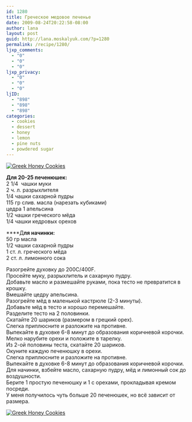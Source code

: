 ```yaml
---
id: 1280
title: Греческое медовое печенье
date: 2009-08-24T20:22:58-08:00
author: lana
layout: post
guid: http://lana.moskalyuk.com/?p=1280
permalink: /recipe/1280/
ljxp_comments:
  - "0"
  - "0"
  - "0"
ljxp_privacy:
  - "0"
  - "0"
  - "0"
ljID:
  - "898"
  - "898"
  - "898"
categories:
  - cookies
  - dessert
  - honey
  - lemon
  - pine nuts
  - powdered sugar
---
```

<a class="flickr-image alignnone" title="Greek Honey Cookies" href="http://www.flickr.com/photos/67405678@N00/3825402662/" target="_blank"><img src="http://farm4.static.flickr.com/3574/3825402662_3445871421.jpg" alt="Greek Honey Cookies" /></a>

**Для 20-25 печенюшек:**  
2 1/4  чашки муки  
2 ч. л. разрыхлителя  
1/4 чашки сахарной пудры  
115 гр слив. масла (нарезать кубиками)  
цедра 1 апельсина  
1/2 чашки греческого мёда  
1/4 чашки кедровых орехов

****Д**ля начинки:**  
50 гр масла  
1/2 чашки сахарной пудры  
1 ст. л. греческого мёда  
2 ст. л. лимонного сока

Разогрейте духовку до 200С/400F.  
Просейте муку, разрыхлитель и сахарную пудру.  
Добавьте масло и размешайте руками, пока тесто не превратится в крошку.  
Вмешайте цедру апельсина.  
Разогрейте мёд в маленькой кастрюле (2-3 минуты).  
Добавьте мёд в тесто и хорошо перемешайте.  
Разделите тесто на 2 половинки.  
Скатайте 20 шариков (размером в грецкий орех).  
Слегка приплюсните и разложите на противне.  
Выпекайте в духовке 6-8 минут до образования коричневой корочки.  
Мелко нарубите орехи и положите в тарелку.  
Из 2-ой половины теста, скатайте 20 шариков.  
Окуните каждую печенюшку в орехи.  
Слегка приплюсните и разложите на противне.  
Выпекайте в духовке 6-8 минут до образования коричневой корочки.  
Для начинки, взбейте масло, сахарную пудру, мёд и лимонный сок до воздушности.  
Берите 1 простую печенюшку и 1 с орехами, прокладывая кремом посреди.  
У меня получилось чуть больше 20 печенюшек, но всё зависит от размера.

<a class="flickr-image alignnone" title="Greek Honey Cookies" href="http://www.flickr.com/photos/67405678@N00/3825401674/" target="_blank"><img src="http://farm4.static.flickr.com/3523/3825401674_b2788f7c92.jpg" alt="Greek Honey Cookies" /></a>